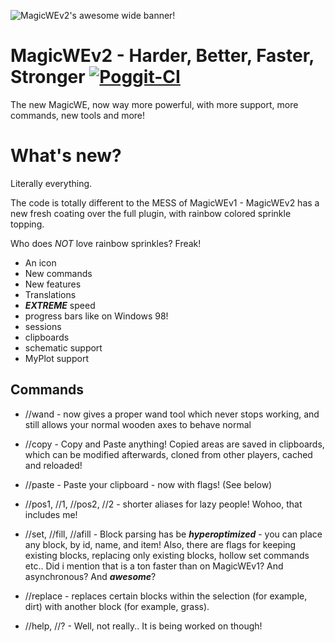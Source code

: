 ![MagicWEv2's awesome wide banner!](https://github.com/thebigsmileXD/MagicWE2/blob/master/resources/magicwe_icon_wide.png)
# MagicWEv2 - Harder, Better, Faster, Stronger [![Poggit-CI](https://poggit.pmmp.io/ci.badge/thebigsmileXD/MagicWE2/MagicWE2/master)](https://poggit.pmmp.io/ci/thebigsmileXD/MagicWE2) 
The new MagicWE, now way more powerful, with more support, more commands, new tools and more!

# What's new?
Literally everything.

The code is totally different to the MESS of MagicWEv1 - MagicWEv2 has a new fresh coating over the full plugin, with rainbow colored sprinkle topping.

Who does *NOT* love rainbow sprinkles? Freak!

- An icon
- New commands
- New features
- Translations
- ***EXTREME*** speed
- progress bars like on Windows 98!
- sessions
- clipboards
- schematic support
- MyPlot support

## Commands
- //wand - now gives a proper wand tool which never stops working, and still allows your normal wooden axes to behave normal

<!-- 
- //brush - brushes that can be configured via user interface - select whatever you want and receive your brush tool!
-->

- //copy - Copy and Paste anything! Copied areas are saved in clipboards, which can be modified afterwards, cloned from other players, cached and reloaded!

- //paste - Paste your clipboard - now with flags! (See below)

- //pos1, //1, //pos2, //2 - shorter aliases for lazy people! Wohoo, that includes me!

- //set, //fill, //afill - Block parsing has be ***hyperoptimized*** - you can place any block, by id, name, and item!
Also, there are flags for keeping existing blocks, replacing only existing blocks, hollow set commands etc.. Did i mention that is a ton faster than on MagicWEv1? And asynchronous? And ***awesome***?

- //replace - replaces certain blocks within the selection (for example, dirt) with another block (for example, grass). 

- //help, //? - Well, not really.. It is being worked on though!

<!--
## Fast updates
You have an urgent issue, which crashes your server, messes with the world or players start griefing?
Either create an issue, or, if ***REALLY*** urgent (similar to a live-saving heart operation), tag me on Twitter with your issue: [@xenialdan](https://twitter.com/xenialdan)
-->

